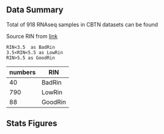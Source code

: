 ## Data Summary

Total of 918 RNAseq samples in CBTN datasets can be found

Source RIN from [link](https://chop365-my.sharepoint.com/:x:/g/personal/sullivanca_chop_edu/EZUZbpJOsmRDrI_o97k68MIB_VFw5ijByrEoFBbCc0-UHw?e=Uureko)

```
RIN<3.5  as BadRin
3.5<RIN<5.5 as LowRin
RIN>5.5 as GoodRin

```

numbers  | RIN
------------- | -------------
40  | BadRin
790  | LowRin
88 |GoodRin


## Stats Figures

